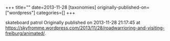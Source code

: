 +++
title=""
date=2013-11-28
[taxonomies]
originally-published-on=["wordpress"]
categories=[]
+++



skateboard patrol
Originally published on 2013-11-28 21:17:45 at https://skyfromme.wordpress.com/2013/11/28/roadwarrioring-and-visiting-freiburg/animated/.
